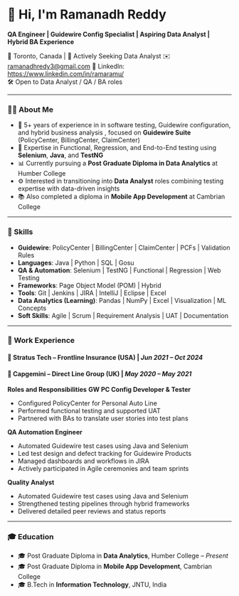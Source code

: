 # 👋 Hi, I'm Ramanadh Reddy
**QA Engineer | Guidewire Config Specialist | Aspiring Data Analyst | Hybrid BA Experience**

📍 Toronto, Canada | 💼 Actively Seeking Data Analyst
✉️ ramanadhredy3@gmail.com
🔗 LinkedIn: https://www.linkedin.com/in/ramaramu/  
🛠️ Open to Data Analyst / QA / BA roles

---

### 🧑‍💻 About Me

- 🎯 5+ years of experience in in software testing, Guidewire configuration, and hybrid business analysis  , focused on **Guidewire Suite** (PolicyCenter, BillingCenter, ClaimCenter)
- 🔁 Expertise in Functional, Regression, and End-to-End testing using **Selenium**, **Java**, and **TestNG**
- 📊 Currently pursuing a **Post Graduate Diploma in Data Analytics** at Humber College
- ⚙️ Interested in transitioning into **Data Analyst** roles combining testing expertise with data-driven insights
- 📚 Also completed a diploma in **Mobile App Development** at Cambrian College

---

### 🚀 Skills

- **Guidewire**: PolicyCenter | BillingCenter | ClaimCenter | PCFs | Validation Rules
- **Languages**: Java | Python | SQL | Gosu  
- **QA & Automation**: Selenium | TestNG | Functional | Regression | Web Testing
- **Frameworks**: Page Object Model (POM) | Hybrid  
- **Tools**: Git | Jenkins | JIRA | IntelliJ | Eclipse | Excel  
- **Data Analytics (Learning)**: Pandas | NumPy | Excel | Visualization | ML Concepts  
- **Soft Skills**: Agile | Scrum | Requirement Analysis | UAT | Documentation

---

### 🧪 Work Experience

#### 📍 Stratus Tech – Frontline Insurance (USA) | *Jun 2021 – Oct 2024*  
#### 📍 Capgemini – Direct Line Group (UK) | *May 2020 – May 2021*  

**Roles and Responsibilities**
**GW PC Config Developer & Tester**  
- Configured PolicyCenter for Personal Auto Line  
- Performed functional testing and supported UAT  
- Partnered with BAs to translate user stories into test plans  

**QA Automation Engineer**  
- Automated Guidewire test cases using Java and Selenium
- Led test design and defect tracking for Guidewire Products
- Managed dashboards and workflows in JIRA  
- Actively participated in Agile ceremonies and team sprints
  
**Quality Analyst**  
- Automated Guidewire test cases using Java and Selenium
- Strengthened testing pipelines through hybrid frameworks  
- Delivered detailed peer reviews and status reports  

---

### 🎓 Education

- 🎓 Post Graduate Diploma in **Data Analytics**, Humber College – *Present*  
- 🎓 Post Graduate Diploma in **Mobile App Development**, Cambrian College  
- 🎓 B.Tech in **Information Technology**, JNTU, India  

